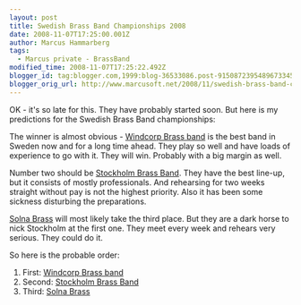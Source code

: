 ```yaml
---
layout: post
title: Swedish Brass Band Championships 2008
date: 2008-11-07T17:25:00.001Z
author: Marcus Hammarberg
tags:
  - Marcus private - BrassBand
modified_time: 2008-11-07T17:25:22.492Z
blogger_id: tag:blogger.com,1999:blog-36533086.post-9150872395489673345
blogger_orig_url: http://www.marcusoft.net/2008/11/swedish-brass-band-championships-2008.html
---
```



OK - it's so late for this. They have probably started soon. But here is
my predictions for the Swedish Brass Band championships:

The winner is almost obvious - [Windcorp Brass
band](http://www.windcorpbrassband.se/) is the best band in Sweden now
and for a long time ahead. They play so well and have loads of
experience to go with it. They will win. Probably with a big margin as
well.

Number two should be [Stockholm Brass
Band](http://www.stockholmbrass.se/). They have the best line-up, but it
consists of mostly professionals. And rehearsing for two weeks straight
without pay is not the highest priority. Also it has been some sickness
disturbing the preparations.

[Solna Brass](http://www.solnabrass.com/) will most likely take the
third place. But they are a dark horse to nick Stockholm at the first
one. They meet every week and rehears very serious. They could do it.

So here is the probable order:

1.  First: [Windcorp Brass band](http://www.windcorpbrassband.se/)
2.  Second: [Stockholm Brass Band](http://www.stockholmbrass.se/)
3.  Third: [Solna Brass](http://www.solnabrass.com/)
